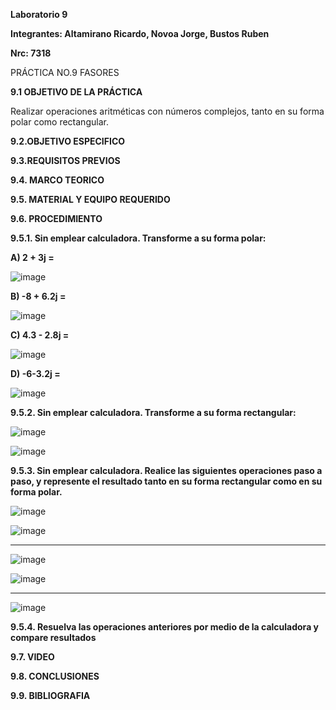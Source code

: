 **Laboratorio 9**

**Integrantes: Altamirano Ricardo, Novoa Jorge, Bustos Ruben**

**Nrc: 7318**

PRÁCTICA NO.9 FASORES

**9.1 OBJETIVO DE LA PRÁCTICA**

Realizar operaciones aritméticas con números complejos, tanto en su forma polar como rectangular.

**9.2.OBJETIVO ESPECIFICO**

**9.3.REQUISITOS PREVIOS**

**9.4. MARCO TEORICO**

**9.5. MATERIAL Y EQUIPO REQUERIDO**

**9.6. PROCEDIMIENTO**

**9.5.1. Sin emplear calculadora. Transforme a su forma polar:**

**A) 2 + 3j =**

![image](https://user-images.githubusercontent.com/105680588/186793239-0eaff57d-24a0-43d0-a4dc-6953db76607a.png)

**B) -8 + 6.2j =**

![image](https://user-images.githubusercontent.com/105680588/186793272-46312bad-df88-47e5-9476-918f47a1daf0.png)

**C) 4.3 - 2.8j =**

![image](https://user-images.githubusercontent.com/105680588/186793337-3d21861c-f336-4ae1-bb7b-1f04bed6c62b.png)

**D) -6-3.2j =**

![image](https://user-images.githubusercontent.com/105680588/186793381-6aa35a07-bdf2-4b92-be22-66d431692f55.png)

**9.5.2. Sin emplear calculadora. Transforme a su forma rectangular:**

![image](https://user-images.githubusercontent.com/105680588/186795477-f14dad2c-acb1-4e96-aa50-91e58ba16383.png)

![image](https://user-images.githubusercontent.com/105680588/186795514-bd3ec401-b25e-4d9d-9457-ac98e7012f8f.png)

**9.5.3. Sin emplear calculadora. Realice las siguientes operaciones paso a paso, y represente el resultado tanto en su forma rectangular como en su forma polar.**

![image](https://user-images.githubusercontent.com/105680588/186799370-4e258976-ee0f-48cf-8d7f-448b809e3313.png)

![image](https://user-images.githubusercontent.com/105680588/186799521-ae96cabb-0eed-4133-abcb-b118d19a00d5.png)

_____________________________________________________________________

![image](https://user-images.githubusercontent.com/105680588/186805595-e263e5ba-fd57-4170-b5f9-52112d02e317.png)

![image](https://user-images.githubusercontent.com/105680588/186805620-c9691a9e-1263-44fd-81a7-b4b6808d86af.png)

____________________________________________________________________

![image](https://user-images.githubusercontent.com/105680588/186808572-011caeeb-e6ed-45eb-a9e0-052b838bbf6c.png)

**9.5.4. Resuelva las operaciones anteriores por medio de la calculadora y compare resultados**

**9.7. VIDEO**

**9.8. CONCLUSIONES**

**9.9. BIBLIOGRAFIA**


